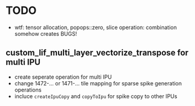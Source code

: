 # TODO

* wtf: tensor allocation, popops::zero, slice operation: combination somehow creates BUGS! 

## custom_lif_multi_layer_vectorize_transpose for multi IPU

* create seperate operation for multi IPU
* change 1472-... or 1471-... tile mapping for sparse spike generation operations
* incluce `createIpuCopy` and `copyToIpu` for spike copy to other IPUs